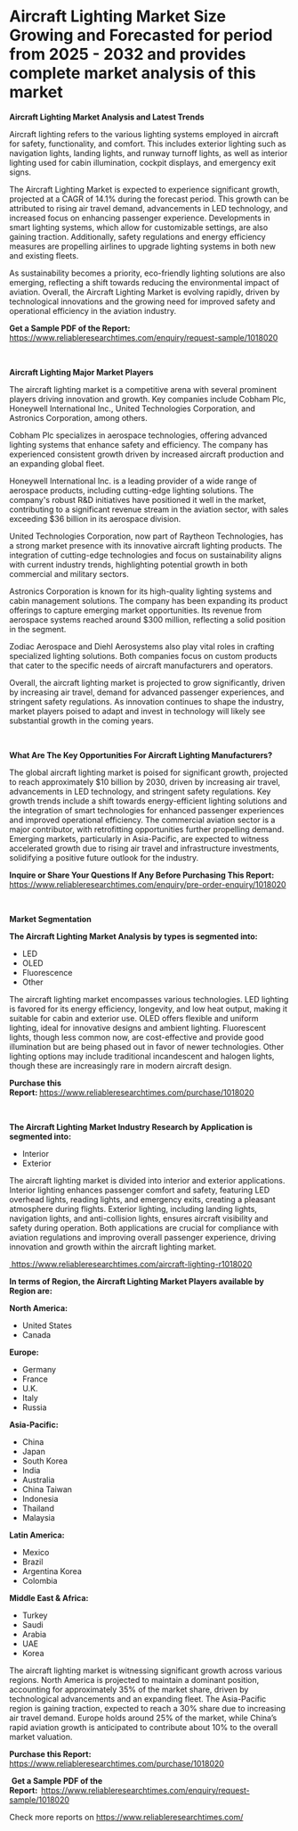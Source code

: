 <p><h1>Aircraft Lighting Market Size Growing and Forecasted for period from 2025 - 2032 and provides complete market analysis of this market</h1></p><p><strong>Aircraft Lighting Market Analysis and Latest Trends</strong></p>
<p><p>Aircraft lighting refers to the various lighting systems employed in aircraft for safety, functionality, and comfort. This includes exterior lighting such as navigation lights, landing lights, and runway turnoff lights, as well as interior lighting used for cabin illumination, cockpit displays, and emergency exit signs. </p><p>The Aircraft Lighting Market is expected to experience significant growth, projected at a CAGR of 14.1% during the forecast period. This growth can be attributed to rising air travel demand, advancements in LED technology, and increased focus on enhancing passenger experience. Developments in smart lighting systems, which allow for customizable settings, are also gaining traction. Additionally, safety regulations and energy efficiency measures are propelling airlines to upgrade lighting systems in both new and existing fleets. </p><p>As sustainability becomes a priority, eco-friendly lighting solutions are also emerging, reflecting a shift towards reducing the environmental impact of aviation. Overall, the Aircraft Lighting Market is evolving rapidly, driven by technological innovations and the growing need for improved safety and operational efficiency in the aviation industry.</p></p>
<p><strong>Get a Sample PDF of the Report:&nbsp;</strong> <a href="https://www.reliableresearchtimes.com/enquiry/request-sample/1018020?utm_campaign=2186&utm_medium=2&utm_source=Github&utm_content=ia&utm_term=09042025&utm_id=aircraft-lighting">https://www.reliableresearchtimes.com/enquiry/request-sample/1018020</a></p>
<p>&nbsp;</p>
<p><strong>Aircraft Lighting Major Market Players</strong></p>
<p><p>The aircraft lighting market is a competitive arena with several prominent players driving innovation and growth. Key companies include Cobham Plc, Honeywell International Inc., United Technologies Corporation, and Astronics Corporation, among others. </p><p>Cobham Plc specializes in aerospace technologies, offering advanced lighting systems that enhance safety and efficiency. The company has experienced consistent growth driven by increased aircraft production and an expanding global fleet.</p><p>Honeywell International Inc. is a leading provider of a wide range of aerospace products, including cutting-edge lighting solutions. The company's robust R&D initiatives have positioned it well in the market, contributing to a significant revenue stream in the aviation sector, with sales exceeding $36 billion in its aerospace division.</p><p>United Technologies Corporation, now part of Raytheon Technologies, has a strong market presence with its innovative aircraft lighting products. The integration of cutting-edge technologies and focus on sustainability aligns with current industry trends, highlighting potential growth in both commercial and military sectors.</p><p>Astronics Corporation is known for its high-quality lighting systems and cabin management solutions. The company has been expanding its product offerings to capture emerging market opportunities. Its revenue from aerospace systems reached around $300 million, reflecting a solid position in the segment.</p><p>Zodiac Aerospace and Diehl Aerosystems also play vital roles in crafting specialized lighting solutions. Both companies focus on custom products that cater to the specific needs of aircraft manufacturers and operators.</p><p>Overall, the aircraft lighting market is projected to grow significantly, driven by increasing air travel, demand for advanced passenger experiences, and stringent safety regulations. As innovation continues to shape the industry, market players poised to adapt and invest in technology will likely see substantial growth in the coming years.</p></p>
<p>&nbsp;</p>
<p><strong>What Are The Key Opportunities For Aircraft Lighting Manufacturers?</strong></p>
<p><p>The global aircraft lighting market is poised for significant growth, projected to reach approximately $10 billion by 2030, driven by increasing air travel, advancements in LED technology, and stringent safety regulations. Key growth trends include a shift towards energy-efficient lighting solutions and the integration of smart technologies for enhanced passenger experiences and improved operational efficiency. The commercial aviation sector is a major contributor, with retrofitting opportunities further propelling demand. Emerging markets, particularly in Asia-Pacific, are expected to witness accelerated growth due to rising air travel and infrastructure investments, solidifying a positive future outlook for the industry.</p></p>
<p><strong>Inquire or Share Your Questions If Any Before Purchasing This Report:</strong> <a href="https://www.reliableresearchtimes.com/enquiry/pre-order-enquiry/1018020?utm_campaign=2186&utm_medium=2&utm_source=Github&utm_content=ia&utm_term=09042025&utm_id=aircraft-lighting">https://www.reliableresearchtimes.com/enquiry/pre-order-enquiry/1018020</a></p>
<p>&nbsp;</p>
<p><strong>Market Segmentation</strong></p>
<p><strong>The Aircraft Lighting Market Analysis by types is segmented into:</strong></p>
<p><ul><li>LED</li><li>OLED</li><li>Fluorescence</li><li>Other</li></ul></p>
<p><p>The aircraft lighting market encompasses various technologies. LED lighting is favored for its energy efficiency, longevity, and low heat output, making it suitable for cabin and exterior use. OLED offers flexible and uniform lighting, ideal for innovative designs and ambient lighting. Fluorescent lights, though less common now, are cost-effective and provide good illumination but are being phased out in favor of newer technologies. Other lighting options may include traditional incandescent and halogen lights, though these are increasingly rare in modern aircraft design.</p></p>
<p><strong>Purchase this Report:&nbsp;</strong><a href="https://www.reliableresearchtimes.com/purchase/1018020?utm_campaign=2186&utm_medium=2&utm_source=Github&utm_content=ia&utm_term=09042025&utm_id=aircraft-lighting">https://www.reliableresearchtimes.com/purchase/1018020</a></p>
<p>&nbsp;</p>
<p><strong>The Aircraft Lighting Market Industry Research by Application is segmented into:</strong></p>
<p><ul><li>Interior</li><li>Exterior</li></ul></p>
<p><p>The aircraft lighting market is divided into interior and exterior applications. Interior lighting enhances passenger comfort and safety, featuring LED overhead lights, reading lights, and emergency exits, creating a pleasant atmosphere during flights. Exterior lighting, including landing lights, navigation lights, and anti-collision lights, ensures aircraft visibility and safety during operation. Both applications are crucial for compliance with aviation regulations and improving overall passenger experience, driving innovation and growth within the aircraft lighting market.</p></p>
<p><a href="https://www.reliableresearchtimes.com/aircraft-lighting-r1018020?utm_campaign=2186&utm_medium=2&utm_source=Github&utm_content=ia&utm_term=09042025&utm_id=aircraft-lighting">&nbsp;https://www.reliableresearchtimes.com/aircraft-lighting-r1018020</a></p>
<p><strong>In terms of Region, the Aircraft Lighting Market Players available by Region are:</strong></p>
<p>
    <p> <strong> North America: </strong>
        <ul>
            <li>United States</li>
            <li>Canada</li>
        </ul>
        </p> 
    <p> <strong> Europe: </strong>
        <ul>
            <li>Germany</li>
            <li>France</li>
            <li>U.K.</li>
            <li>Italy</li>
            <li>Russia</li>
        </ul>
        </p> 
    <p> <strong> Asia-Pacific: </strong>
        <ul>
            <li>China</li>
            <li>Japan</li>
            <li>South Korea</li>
            <li>India</li>
            <li>Australia</li>
            <li>China Taiwan</li>
            <li>Indonesia</li>
            <li>Thailand</li>
            <li>Malaysia</li>
        </ul>
        </p> 
    <p> <strong> Latin America: </strong>
        <ul>
            <li>Mexico</li>
            <li>Brazil</li>
            <li>Argentina Korea</li>
            <li>Colombia</li>
        </ul>
        </p> 
    <p> <strong> Middle East & Africa: </strong>
        <ul>
            <li>Turkey</li>
            <li>Saudi</li>
            <li>Arabia</li>
            <li>UAE</li>
            <li>Korea</li>
        </ul>
    </p>
    </p>
<p><p>The aircraft lighting market is witnessing significant growth across various regions. North America is projected to maintain a dominant position, accounting for approximately 35% of the market share, driven by technological advancements and an expanding fleet. The Asia-Pacific region is gaining traction, expected to reach a 30% share due to increasing air travel demand. Europe holds around 25% of the market, while China’s rapid aviation growth is anticipated to contribute about 10% to the overall market valuation.</p></p>
<p><strong>Purchase this Report: </strong><a href="https://www.reliableresearchtimes.com/purchase/1018020?utm_campaign=2186&utm_medium=2&utm_source=Github&utm_content=ia&utm_term=09042025&utm_id=aircraft-lighting">https://www.reliableresearchtimes.com/purchase/1018020</a></p>
<p>&nbsp;<strong>Get a Sample PDF of the Report:&nbsp;&nbsp;</strong><a href="https://www.reliableresearchtimes.com/enquiry/request-sample/1018020?utm_campaign=2186&utm_medium=2&utm_source=Github&utm_content=ia&utm_term=09042025&utm_id=aircraft-lighting">https://www.reliableresearchtimes.com/enquiry/request-sample/1018020</a></p>
<p><strong></strong></p>
<p>Check more reports on <a href="https://www.reliableresearchtimes.com/?utm_campaign=2186&utm_medium=2&utm_source=Github&utm_content=ia&utm_term=09042025&utm_id=aircraft-lighting">https://www.reliableresearchtimes.com/</a></p>